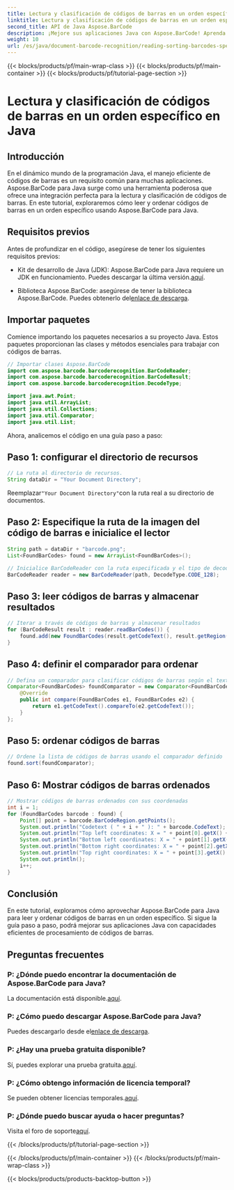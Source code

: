```yaml
---
title: Lectura y clasificación de códigos de barras en un orden específico en Java
linktitle: Lectura y clasificación de códigos de barras en un orden específico
second_title: API de Java Aspose.BarCode
description: ¡Mejore sus aplicaciones Java con Aspose.BarCode! Aprenda a leer y ordenar códigos de barras de manera eficiente. Siga nuestra guía paso a paso para una integración perfecta.
weight: 10
url: /es/java/document-barcode-recognition/reading-sorting-barcodes-specific-order/
---
```


{{< blocks/products/pf/main-wrap-class >}}
{{< blocks/products/pf/main-container >}}
{{< blocks/products/pf/tutorial-page-section >}}

# Lectura y clasificación de códigos de barras en un orden específico en Java


## Introducción

En el dinámico mundo de la programación Java, el manejo eficiente de códigos de barras es un requisito común para muchas aplicaciones. Aspose.BarCode para Java surge como una herramienta poderosa que ofrece una integración perfecta para la lectura y clasificación de códigos de barras. En este tutorial, exploraremos cómo leer y ordenar códigos de barras en un orden específico usando Aspose.BarCode para Java.

## Requisitos previos

Antes de profundizar en el código, asegúrese de tener los siguientes requisitos previos:

-  Kit de desarrollo de Java (JDK): Aspose.BarCode para Java requiere un JDK en funcionamiento. Puedes descargar la última versión.[aquí](https://www.oracle.com/java/technologies/javase-downloads.html).

-  Biblioteca Aspose.BarCode: asegúrese de tener la biblioteca Aspose.BarCode. Puedes obtenerlo del[enlace de descarga](https://releases.aspose.com/barcode/java/).

## Importar paquetes

Comience importando los paquetes necesarios a su proyecto Java. Estos paquetes proporcionan las clases y métodos esenciales para trabajar con códigos de barras.

```java
// Importar clases Aspose.BarCode
import com.aspose.barcode.barcoderecognition.BarCodeReader;
import com.aspose.barcode.barcoderecognition.BarCodeResult;
import com.aspose.barcode.barcoderecognition.DecodeType;

import java.awt.Point;
import java.util.ArrayList;
import java.util.Collections;
import java.util.Comparator;
import java.util.List;
```

Ahora, analicemos el código en una guía paso a paso:

## Paso 1: configurar el directorio de recursos

```java
// La ruta al directorio de recursos.
String dataDir = "Your Document Directory";
```

 Reemplazar`"Your Document Directory"`con la ruta real a su directorio de documentos.

## Paso 2: Especifique la ruta de la imagen del código de barras e inicialice el lector

```java
String path = dataDir + "barcode.png";
List<FoundBarCodes> found = new ArrayList<FoundBarCodes>();

// Inicialice BarCodeReader con la ruta especificada y el tipo de decodificación
BarCodeReader reader = new BarCodeReader(path, DecodeType.CODE_128);
```

## Paso 3: leer códigos de barras y almacenar resultados

```java
// Iterar a través de códigos de barras y almacenar resultados
for (BarCodeResult result : reader.readBarCodes()) {
    found.add(new FoundBarCodes(result.getCodeText(), result.getRegion()));
}
```

## Paso 4: definir el comparador para ordenar

```java
// Defina un comparador para clasificar códigos de barras según el texto del código
Comparator<FoundBarCodes> foundComparator = new Comparator<FoundBarCodes>() {
    @Override
    public int compare(FoundBarCodes e1, FoundBarCodes e2) {
        return e1.getCodeText().compareTo(e2.getCodeText());
    }
};
```

## Paso 5: ordenar códigos de barras

```java
// Ordene la lista de códigos de barras usando el comparador definido
found.sort(foundComparator);
```

## Paso 6: Mostrar códigos de barras ordenados

```java
// Mostrar códigos de barras ordenados con sus coordenadas
int i = 1;
for (FoundBarCodes barcode : found) {
    Point[] point = barcode.BarCodeRegion.getPoints();
    System.out.println("Codetext ( " + i + " ): " + barcode.CodeText);
    System.out.println("Top left coordinates: X = " + point[0].getX() + ", Y = " + point[0].getY());
    System.out.println("Bottom left coordinates: X = " + point[1].getX() + ", Y = " + point[1].getY());
    System.out.println("Bottom right coordinates: X = " + point[2].getX() + ", Y = " + point[2].getY());
    System.out.println("Top right coordinates: X = " + point[3].getX() + ", Y = " + point[3].getY());
    System.out.println();
    i++;
}
```

## Conclusión

En este tutorial, exploramos cómo aprovechar Aspose.BarCode para Java para leer y ordenar códigos de barras en un orden específico. Si sigue la guía paso a paso, podrá mejorar sus aplicaciones Java con capacidades eficientes de procesamiento de códigos de barras.

## Preguntas frecuentes

### P: ¿Dónde puedo encontrar la documentación de Aspose.BarCode para Java?
 La documentación está disponible.[aquí](https://reference.aspose.com/barcode/java/).

### P: ¿Cómo puedo descargar Aspose.BarCode para Java?
 Puedes descargarlo desde el[enlace de descarga](https://releases.aspose.com/barcode/java/).

### P: ¿Hay una prueba gratuita disponible?
 Sí, puedes explorar una prueba gratuita.[aquí](https://releases.aspose.com/).

### P: ¿Cómo obtengo información de licencia temporal?
 Se pueden obtener licencias temporales.[aquí](https://purchase.aspose.com/temporary-license/).

### P: ¿Dónde puedo buscar ayuda o hacer preguntas?
 Visita el foro de soporte[aquí](https://forum.aspose.com/c/barcode/13).

{{< /blocks/products/pf/tutorial-page-section >}}

{{< /blocks/products/pf/main-container >}}
{{< /blocks/products/pf/main-wrap-class >}}

{{< blocks/products/products-backtop-button >}}
